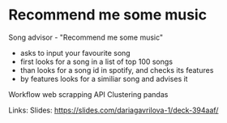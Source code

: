 # Recommend me some music

Song advisor - "Recommend me some music"

- asks to input your favourite song
- first looks for a song in a list of top 100 songs
- than looks for a song id in spotify, and checks its features
- by features looks for a similiar song and advises it


Workflow
web scrapping
API
Clustering
pandas

Links:
Slides: https://slides.com/dariagavrilova-1/deck-394aaf/

